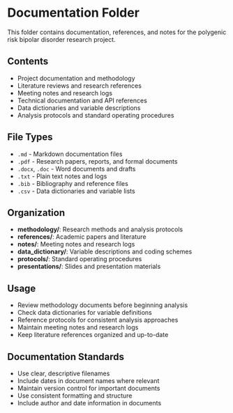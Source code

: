 # Documentation Folder

This folder contains documentation, references, and notes for the polygenic risk bipolar disorder research project.

## Contents
- Project documentation and methodology
- Literature reviews and research references
- Meeting notes and research logs
- Technical documentation and API references
- Data dictionaries and variable descriptions
- Analysis protocols and standard operating procedures

## File Types
- `.md` - Markdown documentation files
- `.pdf` - Research papers, reports, and formal documents
- `.docx`, `.doc` - Word documents and drafts
- `.txt` - Plain text notes and logs
- `.bib` - Bibliography and reference files
- `.csv` - Data dictionaries and variable lists

## Organization
- **methodology/**: Research methods and analysis protocols
- **references/**: Academic papers and literature
- **notes/**: Meeting notes and research logs
- **data_dictionary/**: Variable descriptions and coding schemes
- **protocols/**: Standard operating procedures
- **presentations/**: Slides and presentation materials

## Usage
- Review methodology documents before beginning analysis
- Check data dictionaries for variable definitions
- Reference protocols for consistent analysis approaches
- Maintain meeting notes and research logs
- Keep literature references organized and up-to-date

## Documentation Standards
- Use clear, descriptive filenames
- Include dates in document names where relevant
- Maintain version control for important documents
- Use consistent formatting and structure
- Include author and date information in documents
